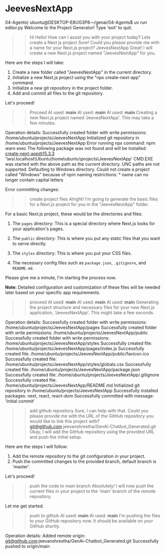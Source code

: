 # JeevesNextApp

04-Agents) ubuntu@DESKTOP-E8UG3P8:~/genai/04-Agents$ uv run editor.py 
Welcome to the Project Generator! Type 'exit' to quit.
>> Hi
Hello! How can I assist you with your project today?
>> Lets create a Next js project
Sure! Could you please provide me with a name for your Next.js project?
>> JeevesNextApp
Great! I will create a new Next.js project named "JeevesNextApp" for you.

Here are the steps I will take:

 1. Create a new folder called "JeevesNextApp" in the current directory.
 2. Initialize a new Next.js project using the "npx create-next-app" command.
 3. Initialize a new git repository in the project folder.
 4. Add and commit all files to the git repository.
 
Let's proceed!
>> Proceed
AI used: __main__
AI used: __main__
AI used: __main__
Creating a new Next.js project named 'JeevesNextApp'. This may take a few minutes.

Operation details:
Successfully created folder with write permissions: /home/ubuntu/projects/JeevesNextApp
Initialized git repository in /home/ubuntu/projects/JeevesNextApp
Error running npx command: npm warn exec The following package was not found and will be installed: create-next-app@15.3.3
'\\wsl.localhost\Ubuntu\home\ubuntu\projects\JeevesNextApp'
CMD.EXE was started with the above path as the current directory.
UNC paths are not supported.  Defaulting to Windows directory.
Could not create a project called "Windows" because of npm naming restrictions:
    * name can no longer contain capital letters

Error committing changes: 
>> create project files
Alright! I'm going to generate the basic files for a Next.js project for you in the "JeevesNextApp" folder.

For a basic Next.js project, these would be the directories and files:

1. The `pages` directory: This is a special directory where Next.js looks for your application's pages.

2. The `public` directory: This is where you put any static files that you want to serve directly.

3. The `styles` directory: This is where you put your CSS files.

4. The necessary config files such as `package.json`, `.gitignore`, and `README.md`.

Please give me a minute, I'm starting the process now. 

**Note:** Detailed configuration and customization of these files will be needed later based on your specific app requirements.
>> proceed
AI used: __main__
AI used: __main__
AI used: __main__
Generating the project structure and necessary files for your new Next.js application, 'JeevesNextApp'. This might take a few seconds.

Operation details:
Successfully created folder with write permissions: /home/ubuntu/projects/JeevesNextApp/pages
Successfully created folder with write permissions: /home/ubuntu/projects/JeevesNextApp/public
Successfully created folder with write permissions: /home/ubuntu/projects/JeevesNextApp/styles
Successfully created file: /home/ubuntu/projects/JeevesNextApp/pages/index.js
Successfully created file: /home/ubuntu/projects/JeevesNextApp/public/favicon.ico
Successfully created file: /home/ubuntu/projects/JeevesNextApp/styles/globals.css
Successfully created file: /home/ubuntu/projects/JeevesNextApp/package.json
Successfully created file: /home/ubuntu/projects/JeevesNextApp/.gitignore
Successfully created file: /home/ubuntu/projects/JeevesNextApp/README.md
Initialized git repository in /home/ubuntu/projects/JeevesNextApp
Successfully installed packages: next, react, react-dom
Successfully committed with message: 'Initial commit'
>> add github repository
Sure, I can help with that. Could you please provide me with the URL of the GitHub repository you would like to link this project with?
>> git@github.com:jeevanshrestha/GenAi-Chatbot_Generated.git
Okay, I will add the GitHub repository using the provided URL and push the initial setup.

Here are the steps I will follow:

1. Add the remote repository to the git configuration in your project.
2. Push the committed changes to the provided branch, default branch is 'master'.

Let's proceed!
>> push the code to main branch
Absolutely! I will now push the current files in your project to the 'main' branch of the remote repository.

Let me get started.
>> push to github
AI used: __main__
AI used: __main__
I'm pushing the files to your GitHub repository now. It should be available on your GitHub shortly.

Operation details:
Added remote origin: git@github.com:jeevanshrestha/GenAi-Chatbot_Generated.git
Successfully pushed to origin/main

